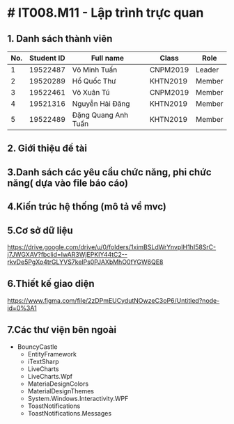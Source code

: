 # # IT008.M11 - Lập trình trực quan
## 1. Danh sách thành viên
| No. | Student ID | Full name | Class | Role |
| --- | --- | --- | --- | --- |
| 1 | 19522487 | Võ Minh Tuấn | CNPM2019 | Leader |
| 2 | 19520289 | Hồ Quốc Thư | KHTN2019 | Member |
| 3 | 19522461 | Võ Xuân Tú | CNPM2019 | Member |
| 4 | 19521316 | Nguyễn Hải Đăng | KHTN2019 | Member |
| 5 | 19522489 | Đặng Quang Anh Tuấn | KHTN2019 | Member |
## 2. Giới thiệu đề tài
## 3.Danh sách các yêu cầu chức năng, phi chức năng( dựa vào file báo cáo)
## 4.Kiến trúc hệ thống (mô tả về mvc)
## 5.Cơ sở dữ liệu
https://drive.google.com/drive/u/0/folders/1ximBSLdWrYnvpIH1hI58SrC-j7JWGXAV?fbclid=IwAR3WjEPKIY44tC2--rkvDe5PgXo4trGLYVS7kelPs0PJAXbMhO0fYGW6QE8
## 6.Thiết kế giao diện
https://www.figma.com/file/2zDPmEUCydutNOwzeC3oP6/Untitled?node-id=0%3A1
## 7.Các thư viện bên ngoài
  - BouncyCastle
	- EntityFramework
	- iTextSharp
	- LiveCharts
	- LiveCharts.Wpf
	- MateriaDesignColors
	- MaterialDesignThemes
	- System.Windows.Interactivity.WPF
	- ToastNotifications
	- ToastNotifications.Messages
